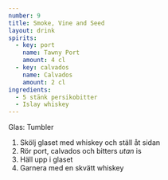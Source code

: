 ```yaml
---
number: 9
title: Smoke, Vine and Seed
layout: drink
spirits:
  - key: port
    name: Tawny Port
    amount: 4 cl
  - key: calvados
    name: Calvados
    amount: 2 cl
ingredients: 
  - 5 stänk persikobitter
  - Islay whiskey
---
```


Glas: Tumbler

1) Skölj glaset med whiskey och ställ åt sidan  
2) Rör port, calvados och bitters *utan* is  
3) Häll upp i glaset  
4) Garnera med en skvätt whiskey